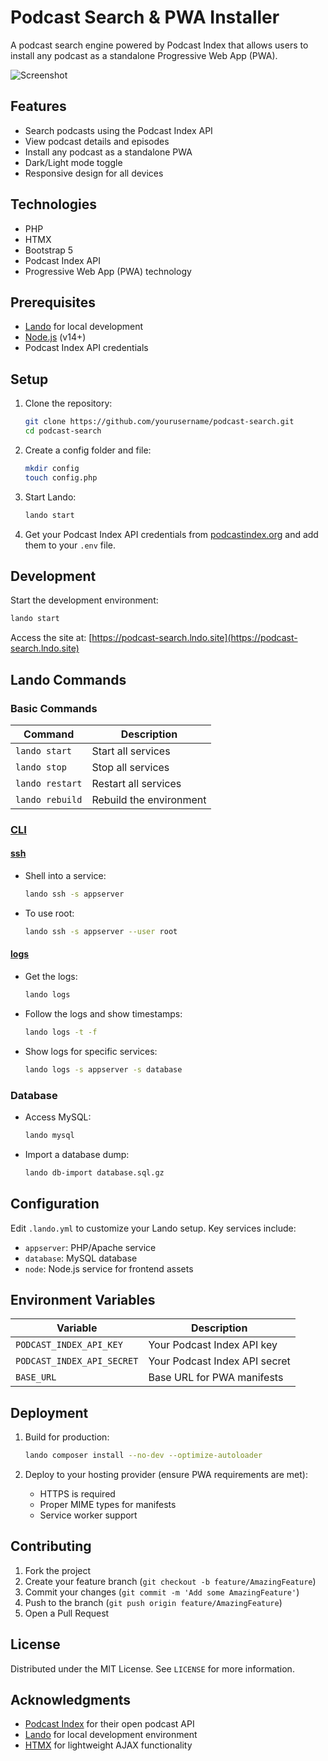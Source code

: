 # Podcast Search & PWA Installer

A podcast search engine powered by Podcast Index that allows users to install any podcast as a standalone Progressive
Web App (PWA).

![Screenshot](screenshot.png)

## Features

- Search podcasts using the Podcast Index API
- View podcast details and episodes
- Install any podcast as a standalone PWA
- Dark/Light mode toggle
- Responsive design for all devices

## Technologies

- PHP
- HTMX
- Bootstrap 5
- Podcast Index API
- Progressive Web App (PWA) technology

## Prerequisites

- [Lando](https://lando.dev/) for local development
- [Node.js](https://nodejs.org/) (v14+)
- Podcast Index API credentials

## Setup

1. Clone the repository:
   ```bash
   git clone https://github.com/yourusername/podcast-search.git
   cd podcast-search
   ```

2. Create a config folder and file:
   ```bash
   mkdir config
   touch config.php
   ```

3. Start Lando:
   ```bash
   lando start
   ```

4. Get your Podcast Index API credentials from [podcastindex.org](https://podcastindex.org/) and add them to your `.env`
   file.

## Development

Start the development environment:

```bash
lando start
```

Access the site at: [https://podcast-search.lndo.site](https://podcast-search.lndo.site)

## Lando Commands

### Basic Commands

| Command         | Description             |
|-----------------|-------------------------|
| `lando start`   | Start all services      |
| `lando stop`    | Stop all services       |
| `lando restart` | Restart all services    |
| `lando rebuild` | Rebuild the environment |

### [CLI](https://docs.lando.dev/cli/)

#### [ssh](https://docs.lando.dev/cli/ssh)

- Shell into a service:
  ```bash
  lando ssh -s appserver
  ```
- To use root:
  ```bash
  lando ssh -s appserver --user root
  ```

#### [logs](https://docs.lando.dev/cli/logs.html)

- Get the logs:
  ```bash
  lando logs
  ```
- Follow the logs and show timestamps:
  ```bash
  lando logs -t -f
  ```
- Show logs for specific services:
  ```bash
  lando logs -s appserver -s database
  ```

### Database

- Access MySQL:
  ```bash
  lando mysql
  ```
- Import a database dump:
  ```bash
  lando db-import database.sql.gz
  ```

## Configuration

Edit `.lando.yml` to customize your Lando setup. Key services include:

- `appserver`: PHP/Apache service
- `database`: MySQL database
- `node`: Node.js service for frontend assets

## Environment Variables

| Variable                   | Description                   |
|----------------------------|-------------------------------|
| `PODCAST_INDEX_API_KEY`    | Your Podcast Index API key    |
| `PODCAST_INDEX_API_SECRET` | Your Podcast Index API secret |
| `BASE_URL`                 | Base URL for PWA manifests    |

## Deployment

1. Build for production:
   ```bash
   lando composer install --no-dev --optimize-autoloader
   ```

2. Deploy to your hosting provider (ensure PWA requirements are met):
    - HTTPS is required
    - Proper MIME types for manifests
    - Service worker support

## Contributing

1. Fork the project
2. Create your feature branch (`git checkout -b feature/AmazingFeature`)
3. Commit your changes (`git commit -m 'Add some AmazingFeature'`)
4. Push to the branch (`git push origin feature/AmazingFeature`)
5. Open a Pull Request

## License

Distributed under the MIT License. See `LICENSE` for more information.

## Acknowledgments

- [Podcast Index](https://podcastindex.org/) for their open podcast API
- [Lando](https://lando.dev/) for local development environment
- [HTMX](https://htmx.org/) for lightweight AJAX functionality
